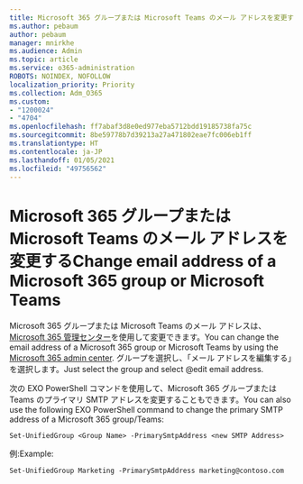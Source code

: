 ```yaml
---
title: Microsoft 365 グループまたは Microsoft Teams のメール アドレスを変更する
ms.author: pebaum
author: pebaum
manager: mnirkhe
ms.audience: Admin
ms.topic: article
ms.service: o365-administration
ROBOTS: NOINDEX, NOFOLLOW
localization_priority: Priority
ms.collection: Adm_O365
ms.custom:
- "1200024"
- "4704"
ms.openlocfilehash: ff7abaf3d8e0ed977eba5712bdd19185738fa75c
ms.sourcegitcommit: 8be59778b7d39213a27a471802eae7fc006eb1ff
ms.translationtype: HT
ms.contentlocale: ja-JP
ms.lasthandoff: 01/05/2021
ms.locfileid: "49756562"
---
```

# <a name="change-email-address-of-a-microsoft-365-group-or-microsoft-teams"></a><span data-ttu-id="f2236-102">Microsoft 365 グループまたは Microsoft Teams のメール アドレスを変更する</span><span class="sxs-lookup"><span data-stu-id="f2236-102">Change email address of a Microsoft 365 group or Microsoft Teams</span></span>

<span data-ttu-id="f2236-103">Microsoft 365 グループまたは Microsoft Teams のメール アドレスは、[Microsoft 365 管理センター](https://admin.microsoft.com/)を使用して変更できます。</span><span class="sxs-lookup"><span data-stu-id="f2236-103">You can change the email address of a Microsoft 365 group or Microsoft Teams by using the [Microsoft 365 admin center](https://admin.microsoft.com/).</span></span> <span data-ttu-id="f2236-104">グループを選択し、「メール アドレスを編集する」を選択します。</span><span class="sxs-lookup"><span data-stu-id="f2236-104">Just select the group and select @edit email address.</span></span>

<span data-ttu-id="f2236-105">次の EXO PowerShell コマンドを使用して、Microsoft 365 グループまたは Teams のプライマリ SMTP アドレスを変更することもできます。</span><span class="sxs-lookup"><span data-stu-id="f2236-105">You can also use the following EXO PowerShell command to change the primary SMTP address of a Microsoft 365 group/Teams:</span></span>

`Set-UnifiedGroup <Group Name> -PrimarySmtpAddress <new SMTP Address>`

<span data-ttu-id="f2236-106">例:</span><span class="sxs-lookup"><span data-stu-id="f2236-106">Example:</span></span>

`Set-UnifiedGroup Marketing -PrimarySmtpAddress marketing@contoso.com`
